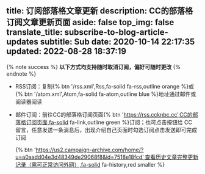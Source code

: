 title: 订阅部落格文章更新
description: CC的部落格 订阅文章更新页面
aside: false
top_img: false
translate_title: subscribe-to-blog-article-updates
subtitle: Sub
date: 2020-10-14 22:17:35
updated: 2022-08-28 18:37:19
---
{% note success %} **以下方式均支持随时取消订阅，偏好可随时更改** {% endnote %}

- RSS订阅：复制{% btn '/rss.xml',Rss,fa-solid fa-rss,outline orange %}或{% btn '/atom.xml',Atom,fa-solid fa-atom,outline blue %}地址通过邮件或阅读器阅读

- 邮件订阅：前往CC的部落格订阅页面{% btn 'https://rss.ccknbc.cc',CC的部落格订阅页面,fa-solid fa-link,outline green %}订阅；也可点击按钮给 CC 留言，任意发送一条消息后，出现介绍自己页面时勾选订阅点击发送即可完成订阅

  {% btn 'https://us2.campaign-archive.com/home/?u=a0aadd04e3d48349de29068f8&id=7518e18fcd',查看历史文章完整更新记录（需可正常访问外网）,fa-solid fa-history,red  smaller %}